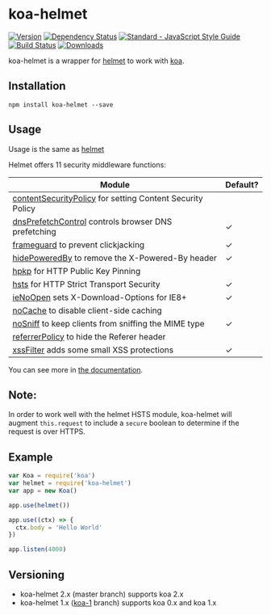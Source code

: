 koa-helmet
==========

[![Version](https://img.shields.io/npm/v/koa-helmet.svg?style=flat-square)](https://www.npmjs.com/package/koa-helmet)
[![Dependency Status](https://img.shields.io/david/venables/koa-helmet.svg?style=flat-square)](https://david-dm.org/venables/koa-helmet)
[![Standard - JavaScript Style Guide](https://img.shields.io/badge/code%20style-standard-brightgreen.svg)](http://standardjs.com/)
[![Build Status](https://img.shields.io/travis/venables/koa-helmet/master.svg?style=flat-square)](https://travis-ci.org/venables/koa-helmet)
[![Downloads](https://img.shields.io/npm/dm/koa-helmet.svg?style=flat-square)](https://www.npmjs.com/package/koa-helmet)

koa-helmet is a wrapper for [helmet](https://github.com/helmetjs/helmet) to work with [koa](https://github.com/koajs/koa).

Installation
------------

```
npm install koa-helmet --save
```

Usage
-----

Usage is the same as [helmet](https://github.com/helmetjs/helmet)

Helmet offers 11 security middleware functions:

| Module | Default? |
|---|---|
| [contentSecurityPolicy](https://helmetjs.github.io/docs/csp/) for setting Content Security Policy |  |
| [dnsPrefetchControl](https://helmetjs.github.io/docs/dns-prefetch-control) controls browser DNS prefetching | ✓ |
| [frameguard](https://helmetjs.github.io/docs/frameguard/) to prevent clickjacking | ✓ |
| [hidePoweredBy](https://helmetjs.github.io/docs/hide-powered-by) to remove the X-Powered-By header | ✓ |
| [hpkp](https://helmetjs.github.io/docs/hpkp/) for HTTP Public Key Pinning |  |
| [hsts](https://helmetjs.github.io/docs/hsts/) for HTTP Strict Transport Security | ✓ |
| [ieNoOpen](https://helmetjs.github.io/docs/ienoopen) sets X-Download-Options for IE8+ | ✓ |
| [noCache](https://helmetjs.github.io/docs/nocache/) to disable client-side caching |  |
| [noSniff](https://helmetjs.github.io/docs/dont-sniff-mimetype) to keep clients from sniffing the MIME type | ✓ |
| [referrerPolicy](https://helmetjs.github.io/docs/referrer-policy) to hide the Referer header |  |
| [xssFilter](https://helmetjs.github.io/docs/xss-filter) adds some small XSS protections | ✓ |

You can see more in [the documentation](https://helmetjs.github.io/docs/).

Note:
-----

In order to work well with the helmet HSTS module, koa-helmet will augment
`this.request` to include a `secure` boolean to determine if the request
is over HTTPS.

Example
-------

```js
var Koa = require('koa')
var helmet = require('koa-helmet')
var app = new Koa()

app.use(helmet())

app.use((ctx) => {
  ctx.body = 'Hello World'
})

app.listen(4000)
```


Versioning
----------

* koa-helmet 2.x (master branch) supports koa 2.x
* koa-helmet 1.x ([koa-1](https://github.com/venables/koa-helmet/tree/koa-1) branch) supports koa 0.x and koa 1.x
